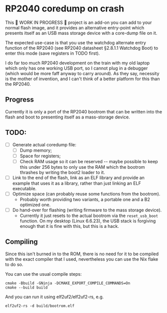 # RP2040 coredump on crash

This 🚧 WORK IN PROGRESS 🚧 project is an add-on you can add to your normal
flash image, and it provides an alternative entry-point which presents itself
as an USB mass storage device with a core-dump file on it.

The expected use-case is that you use the watchdog alternate entry function of
the RP2040 (see RP2040 datasheet §2.8.1.1 Watchdog Boot) to enter this mode
(save registers in TODO first).

I do far too much RP2040 development on the train with my old laptop which only
has one working USB port, so I cannot plug in a debugger (which would be more
faff anyway to carry around). As they say, necessity is the mother of invention,
and I can't think of a better platform for this than the RP2040.

## Progress

Currently it is only a port of the RP2040 bootrom that can be written into the
flash and boot to presenting itself as a mass-storage device.

## TODO:
- [ ] Generate actual coredump file:
  - [ ] Dump memory;
  - [ ] Space for registers;
  - [ ] Check RAM usage so it can be reserved -- maybe possible to keep this
    under 256 bytes to only use the RAM which the bootrom thrashes by writing
    the boot2 loader to it.
- [ ] Link to the end of the flash, link as an ELF library and provide an
  example that uses it as a library, rather than just linking an ELF executable.
- [ ] Optimize space (can probably reuse some functions from the bootrom).
  - Probably worth providing two variants, a portable one and a B2 optimized
    one.
- [ ] Do hand-over for flashing (writing firmware to the mass storage device).
  - Currently it just resets to the actual bootrom via the `reset_usb_boot`
    function. On my desktop (Linux 6.6.23), the USB stack is forgiving enough
    that it is fine with this, but this is a hack.

## Compiling

Since this isn't burned in to the ROM, there is no need for it to be compiled
with the exact compiler that I used, nevertheless you can use the Nix flake to
do so.

You can use the usual compile steps:
```
cmake -Bbuild -GNinja -DCMAKE_EXPORT_COMPILE_COMMANDS=On
cmake --build build
```

And you can run it using elf2uf2/elf2uf2-rs, e.g.
```
elf2uf2-rs -d build/bootrom.elf
```
